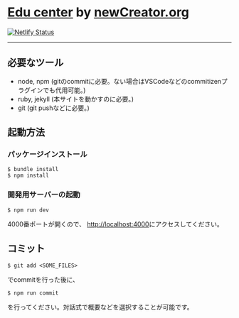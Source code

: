 # [Edu center](http://edu-center.new.or.jp/) by [newCreator.org](https://new.or.jp)

[![Netlify Status](https://api.netlify.com/api/v1/badges/5d67d08f-2b13-476e-88bf-d2655b5f0394/deploy-status)](https://app.netlify.com/sites/edu-center/deploys)

---

## 必要なツール

- node, npm (gitのcommitに必要。ない場合はVSCodeなどのcommitizenプラグインでも代用可能。)
- ruby, jekyll (本サイトを動かすのに必要。)
- git (git pushなどに必要。)

## 起動方法

### パッケージインストール

```
$ bundle install
$ npm install
```

### 開発用サーバーの起動

```
$ npm run dev
```

4000番ポートが開くので、 [http://localhost:4000](http://localhost:4000)にアクセスしてください。

## コミット

```
$ git add <SOME_FILES>
```

でcommitを行った後に、

```
$ npm run commit
```

を行ってください。対話式で概要などを選択することが可能です。

